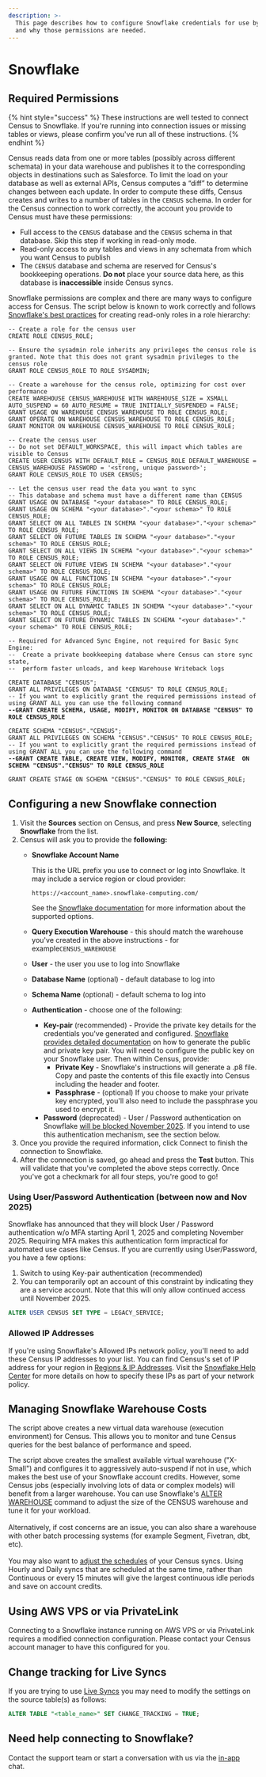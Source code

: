 ```yaml
---
description: >-
  This page describes how to configure Snowflake credentials for use by Census
  and why those permissions are needed.
---
```


# Snowflake

## Required Permissions

{% hint style="success" %}
These instructions are well tested to connect Census to Snowflake. If you're running into connection issues or missing tables or views, please confirm you've run all of these instructions.
{% endhint %}

Census reads data from one or more tables (possibly across different schemata) in your data warehouse and publishes it to the corresponding objects in destinations such as Salesforce. To limit the load on your database as well as external APIs, Census computes a “diff” to determine changes between each update. In order to compute these diffs, Census creates and writes to a number of tables in the `CENSUS` schema. In order for the Census connection to work correctly, the account you provide to Census must have these permissions:

* Full access to the `CENSUS` database and the `CENSUS` schema in that database. Skip this step if working in read-only mode.
* Read-only access to any tables and views in any schemata from which you want Census to publish
* The `CENSUS` database and schema are reserved for Census's bookkeeping operations. **Do not** place your source data here, as this database is **inaccessible** inside Census syncs.

Snowflake permissions are complex and there are many ways to configure access for Census. The script below is known to work correctly and follows [Snowflake's best practices](https://docs.snowflake.com/en/user-guide/security-access-control-configure.html#creating-read-only-roles) for creating read-only roles in a role hierarchy:

<pre class="language-sql"><code class="lang-sql">-- Create a role for the census user
CREATE ROLE CENSUS_ROLE;

-- Ensure the sysadmin role inherits any privileges the census role is granted. Note that this does not grant sysadmin privileges to the census role
GRANT ROLE CENSUS_ROLE TO ROLE SYSADMIN;

-- Create a warehouse for the census role, optimizing for cost over performance
CREATE WAREHOUSE CENSUS_WAREHOUSE WITH WAREHOUSE_SIZE = XSMALL AUTO_SUSPEND = 60 AUTO_RESUME = TRUE INITIALLY_SUSPENDED = FALSE;
GRANT USAGE ON WAREHOUSE CENSUS_WAREHOUSE TO ROLE CENSUS_ROLE;
GRANT OPERATE ON WAREHOUSE CENSUS_WAREHOUSE TO ROLE CENSUS_ROLE;
GRANT MONITOR ON WAREHOUSE CENSUS_WAREHOUSE TO ROLE CENSUS_ROLE;

-- Create the census user
-- Do not set DEFAULT_WORKSPACE, this will impact which tables are visible to Census
CREATE USER CENSUS WITH DEFAULT_ROLE = CENSUS_ROLE DEFAULT_WAREHOUSE = CENSUS_WAREHOUSE PASSWORD = '&#x3C;strong, unique password>';
GRANT ROLE CENSUS_ROLE TO USER CENSUS;

-- Let the census user read the data you want to sync
-- This database and schema must have a different name than CENSUS
GRANT USAGE ON DATABASE "&#x3C;your database>" TO ROLE CENSUS_ROLE;
GRANT USAGE ON SCHEMA "&#x3C;your database>"."&#x3C;your schema>" TO ROLE CENSUS_ROLE;
GRANT SELECT ON ALL TABLES IN SCHEMA "&#x3C;your database>"."&#x3C;your schema>" TO ROLE CENSUS_ROLE;
GRANT SELECT ON FUTURE TABLES IN SCHEMA "&#x3C;your database>"."&#x3C;your schema>" TO ROLE CENSUS_ROLE;
GRANT SELECT ON ALL VIEWS IN SCHEMA "&#x3C;your database>"."&#x3C;your schema>" TO ROLE CENSUS_ROLE;
GRANT SELECT ON FUTURE VIEWS IN SCHEMA "&#x3C;your database>"."&#x3C;your schema>" TO ROLE CENSUS_ROLE;
GRANT USAGE ON ALL FUNCTIONS IN SCHEMA "&#x3C;your database>"."&#x3C;your schema>" TO ROLE CENSUS_ROLE;
GRANT USAGE ON FUTURE FUNCTIONS IN SCHEMA "&#x3C;your database>"."&#x3C;your schema>" TO ROLE CENSUS_ROLE;
GRANT SELECT ON ALL DYNAMIC TABLES IN SCHEMA "&#x3C;your database>"."&#x3C;your schema>" TO ROLE CENSUS_ROLE;
GRANT SELECT ON FUTURE DYNAMIC TABLES IN SCHEMA "&#x3C;your database>"."&#x3C;your schema>" TO ROLE CENSUS_ROLE;

-- Required for Advanced Sync Engine, not required for Basic Sync Engine:
--  Create a private bookkeeping database where Census can store sync state,
--  perform faster unloads, and keep Warehouse Writeback logs

CREATE DATABASE "CENSUS";
GRANT ALL PRIVILEGES ON DATABASE "CENSUS" TO ROLE CENSUS_ROLE;
-- If you want to explicitly grant the required permissions instead of using GRANT ALL you can use the following command
<strong>--GRANT CREATE SCHEMA, USAGE, MODIFY, MONITOR ON DATABASE "CENSUS" TO ROLE CENSUS_ROLE
</strong>
CREATE SCHEMA "CENSUS"."CENSUS";
GRANT ALL PRIVILEGES ON SCHEMA "CENSUS"."CENSUS" TO ROLE CENSUS_ROLE;
-- If you want to explicitly grant the required permissions instead of using GRANT ALL you can use the following command
<strong>--GRANT CREATE TABLE, CREATE VIEW, MODIFY, MONITOR, CREATE STAGE  ON SCHEMA "CENSUS"."CENSUS" TO ROLE CENSUS_ROLE
</strong>
GRANT CREATE STAGE ON SCHEMA "CENSUS"."CENSUS" TO ROLE CENSUS_ROLE;
</code></pre>

## Configuring a new Snowflake connection

1. Visit the **Sources** section on Census, and press **New Source**, selecting **Snowflake** from the list.
2. Census will ask you to provide the **following:**
   *   **Snowflake Account Name**

       This is the URL prefix you use to connect or log into Snowflake. It may include a service region or cloud provider:

       ```
       https://<account_name>.snowflake-computing.com/
       ```

       See the [Snowflake documentation](https://docs.snowflake.com/en/user-guide/jdbc-configure.html#connection-parameters) for more information about the supported options.
   * **Query Execution Warehouse** - this should match the warehouse you've created in the above instructions - for example`CENSUS_WAREHOUSE`
   * **User** - the user you use to log into Snowflake
   * **Database Name** (optional) - default database to log into
   * **Schema Name** (optional) - default schema to log into
   * **Authentication** - choose one of the following:
     * **Key-pair** (recommended) - Provide the private key details for the credentials you've generated and configured. [Snowflake provides detailed documentation](https://docs.snowflake.com/en/user-guide/key-pair-auth#configuring-key-pair-authentication) on how to generate the public and private key pair. You will need to configure the public key on your Snowflake user. Then within Census, provide:
       * **Private Key** - Snowflake's instructions will generate a .p8 file. Copy and paste the contents of this file exactly into Census including the header and footer.&#x20;
       * **Passphrase** - (optional) If you choose to make your private key encrypted, you'll also need to include the passphrase you used to encrypt it.
     * **Password** (deprecated) - User / Password authentication on Snowflake [will be blocked November 2025](https://www.snowflake.com/en/blog/blocking-single-factor-password-authentification/). If you intend to use this authentication mechanism, see the section below. &#x20;
3. Once you provide the required information, click Connect to finish the connection to Snowflake.
4. After the connection is saved, go ahead and press the **Test** button. This will validate that you've completed the above steps correctly. Once you've got a checkmark for all four steps, you're good to go!

### Using User/Password Authentication (between now and Nov 2025)

Snowflake has announced that they will block User / Password authentication w/o MFA starting April 1, 2025 and completing November 2025. Requiring MFA makes this authentication form impractical for automated use cases like Census. If you are currently using User/Password, you have a few options:

1. Switch to using Key-pair authentication (recommended)
2. You can temporarily opt an account of this constraint by indicating they are a service account. Note that this will only allow continued access until November 2025.

```sql
ALTER USER CENSUS SET TYPE = LEGACY_SERVICE;
```

### Allowed IP Addresses

If you're using Snowflake's Allowed IPs network policy, you'll need to add these Census IP addresses to your list. You can find Census's set of IP address for your region in [Regions & IP Addresses](../../misc/security-and-privacy/regions-and-ip-addresses.md#ip-addresses). Visit the [Snowflake Help Center](https://docs.snowflake.net/manuals/user-guide/network-policies.html) for more details on how to specify these IPs as part of your network policy.

## Managing Snowflake Warehouse Costs

The script above creates a new virtual data warehouse (execution environment) for Census. This allows you to monitor and tune Census queries for the best balance of performance and speed.

The script above creates the smallest available virtual warehouse ("X-Small") and configures it to aggressively auto-suspend if not in use, which makes the best use of your Snowflake account credits. However, some Census jobs (especially involving lots of data or complex models) will benefit from a larger warehouse. You can use Snowflake's [ALTER WAREHOUSE](https://docs.snowflake.com/en/sql-reference/sql/alter-warehouse.html) command to adjust the size of the CENSUS warehouse and tune it for your workload.\
\
Alternatively, if cost concerns are an issue, you can also share a warehouse with other batch processing systems (for example Segment, Fivetran, dbt, etc).\
\
You may also want to [adjust the schedules](broken-reference) of your Census syncs. Using Hourly and Daily syncs that are scheduled at the same time, rather than Continuous or every 15 minutes will give the largest continuous idle periods and save on account credits.

## Using AWS VPS or via PrivateLink

Connecting to a Snowflake instance running on AWS VPS or via PrivateLink requires a modified connection configuration. Please contact your Census account manager to have this configured for you.

## Change tracking for Live Syncs

If you are trying to use [Live Syncs](../../syncs/live-syncs.md) you may need to modify the settings on the source table(s) as follows:

```sql
ALTER TABLE "<table_name>" SET CHANGE_TRACKING = TRUE;
```

## Need help connecting to Snowflake?

Contact the support team or start a conversation with us via the [in-app](https://app.getcensus.com) chat.
